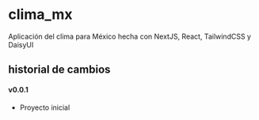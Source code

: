 # clima_mx

Aplicación del clima para México hecha con NextJS, React, TailwindCSS y DaisyUI

## historial de cambios

#### v0.0.1
- Proyecto inicial
